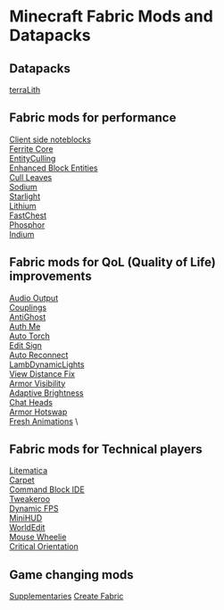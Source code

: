 # Minecraft Fabric Mods and Datapacks

## Datapacks
[terraLith](https://www.curseforge.com/minecraft/mc-mods/terralith)

## Fabric mods for performance
[Client side noteblocks](https://www.curseforge.com/minecraft/mc-mods/client-side-noteblocks) \
[Ferrite Core](https://modrinth.com/mod/ferrite-core) \
[EntityCulling](https://www.curseforge.com/minecraft/mc-mods/entityculling) \
[Enhanced Block Entities](https://www.curseforge.com/minecraft/mc-mods/enhanced-block-entities) \
[Cull Leaves](https://github.com/TeamMidnightDust/CullLeaves) \
[Sodium](https://www.curseforge.com/minecraft/mc-mods/sodium) \
[Starlight](https://github.com/PaperMC/Starlight) \
[Lithium](https://www.curseforge.com/minecraft/mc-mods/lithium) \
[FastChest](https://www.curseforge.com/minecraft/mc-mods/fastchest) \
[Phosphor](https://www.curseforge.com/minecraft/mc-mods/phosphor) \
[Indium](https://www.curseforge.com/minecraft/mc-mods/indium)

## Fabric mods for QoL (Quality of Life) improvements
[Audio Output](https://www.curseforge.com/minecraft/mc-mods/audio-output) \
[Couplings](https://www.curseforge.com/minecraft/mc-mods/couplings) \
[AntiGhost](https://www.curseforge.com/minecraft/mc-mods/antighost) \
[Auth Me](https://www.curseforge.com/minecraft/mc-mods/auth-me) \
[Auto Torch](https://www.curseforge.com/minecraft/mc-mods/auto-torch) \
[Edit Sign](https://www.curseforge.com/minecraft/mc-mods/edit-sign) \
[Auto Reconnect](https://www.curseforge.com/minecraft/mc-mods/autoreconnect) \
[LambDynamicLights](https://www.curseforge.com/minecraft/mc-mods/lambdynamiclights) \
[View Distance Fix](https://github.com/henkelmax/view-distance-fix) \
[Armor Visibility](https://www.curseforge.com/minecraft/mc-mods/armor-visibility) \
[Adaptive Brightness](https://www.curseforge.com/minecraft/mc-mods/adaptive-brightness) \
[Chat Heads](https://www.curseforge.com/minecraft/mc-mods/chat-heads) \
[Armor Hotswap](https://www.curseforge.com/minecraft/mc-mods/armor-hotswap) \
[Fresh Animations](https://www.curseforge.com/minecraft/texture-packs/fresh-animations) \

## Fabric mods for Technical players
[Litematica](https://www.curseforge.com/minecraft/mc-mods/litematica) \
[Carpet](https://www.curseforge.com/minecraft/mc-mods/carpet) \
[Command Block IDE](https://www.curseforge.com/minecraft/mc-mods/command-block-ide) \
[Tweakeroo](https://www.curseforge.com/minecraft/mc-mods/tweakeroo) \
[Dynamic FPS](https://www.curseforge.com/minecraft/mc-mods/dynamic-fps) \
[MiniHUD](https://www.curseforge.com/minecraft/mc-mods/minihud) \
[WorldEdit](https://www.curseforge.com/minecraft/mc-mods/worldedit) \
[Mouse Wheelie](https://www.curseforge.com/minecraft/mc-mods/mouse-wheelie) \
[Critical Orientation](https://www.curseforge.com/minecraft/mc-mods/critical-orientation)

## Game changing mods
[Supplementaries](https://www.curseforge.com/minecraft/mc-mods/supplementaries)
[Create Fabric](https://www.curseforge.com/minecraft/mc-mods/create-fabric)

